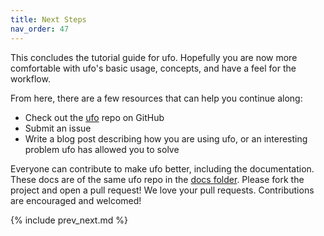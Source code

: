 ```yaml
---
title: Next Steps
nav_order: 47
---
```


This concludes the tutorial guide for ufo. Hopefully you are now more comfortable with ufo's basic usage, concepts, and have a feel for the workflow.

From here, there are a few resources that can help you continue along:

* Check out the [ufo](https://github.com/tongueroo/ufo) repo on GitHub
* Submit an issue
* Write a blog post describing how you are using ufo, or an interesting problem ufo has allowed you to solve

Everyone can contribute to make ufo better, including the documentation. These docs are of the same ufo repo in the [docs folder](https://github.com/tongueroo/ufo/tree/master/docs). Please fork the project and open a pull request!  We love your pull requests. Contributions are encouraged and welcomed!

{% include prev_next.md %}
